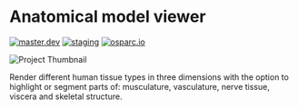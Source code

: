 # Anatomical model viewer
[![master.dev](https://img.shields.io/website?down_message=offline&label=master.dev&up_message=run&url=https%3A//osparc01.speag.com)](https://osparc01.speag.com/study/14a20508-acb5-11e9-b1ff-02420aff77ac)
[![staging](https://img.shields.io/website?down_message=offline&label=staging&up_message=run&url=https%3A//staging.osparc.io)](https://staging.osparc.io/study/14a20508-acb5-11e9-b1ff-02420aff77ac)
[![osparc.io](https://img.shields.io/website?down_message=offline&label=osparc.io&up_message=run&url=https%3A//osparc.io)](https://osparc.io/study/14a20508-acb5-11e9-b1ff-02420aff77ac)

![Project Thumbnail](https://discover.blackfynn.com/dataset-assets/18/4/banner.jpg)

Render different human tissue types in three dimensions with the option to highlight or segment parts of: musculature, vasculature, nerve tissue, viscera and skeletal structure.
